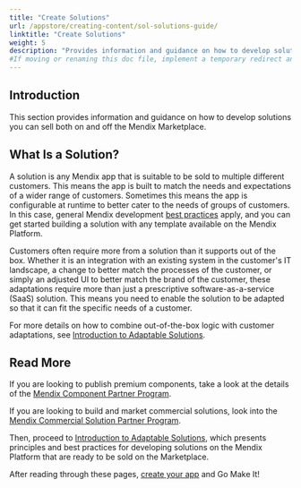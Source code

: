 ```yaml
---
title: "Create Solutions"
url: /appstore/creating-content/sol-solutions-guide/
linktitle: "Create Solutions"
weight: 5
description: "Provides information and guidance on how to develop solutions you can sell both on and off the Mendix Marketplace."
#If moving or renaming this doc file, implement a temporary redirect and let the respective team know they should update the URL in the product. See Mapping to Products for more details.
---
```


## Introduction

This section provides information and guidance on how to develop solutions you can sell both on and off the Mendix Marketplace.

## What Is a Solution?

A solution is any Mendix app that is suitable to be sold to multiple different customers. This means the app is built to match the needs and expectations of a wider range of customers. Sometimes this means the app is configurable at runtime to better cater to the needs of groups of customers. In this case, general Mendix development [best practices](/refguide/dev-best-practices/) apply, and you can get started building a solution with any template available on the Mendix Platform.

Customers often require more from a solution than it supports out of the box. Whether it is an integration with an existing system in the customer's IT landscape, a change to better match the processes of the customer, or simply an adjusted UI to better match the brand of the customer, these adaptations require more than just a prescriptive software-as-a-service (SaaS) solution. This means you need to enable the solution to be adapted so that it can fit the specific needs of a customer.

For more details on how to combine out-of-the-box logic with customer adaptations, see [Introduction to Adaptable Solutions](/appstore/creating-content/sol-adapt/).

## Read More

If you are looking to publish premium components, take a look at the details of the [Mendix Component Partner Program](/appstore/partner-program/).

If you are looking to build and market commercial solutions, look into the [Mendix Commercial Solution Partner Program](/appstore/creating-content/comm-sol-partner-program/).

Then, proceed to [Introduction to Adaptable Solutions](/appstore/creating-content/sol-adapt/), which presents principles and best practices for developing solutions on the Mendix Platform that are ready to be sold on the Marketplace.

After reading through these pages, [create your app](https://new.mendix.com/) and Go Make It!
